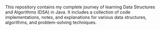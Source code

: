 This repository contains my complete journey of learning Data Structures and Algorithms (DSA) in Java. It includes a collection of code implementations, notes, and explanations for various data structures, algorithms, and problem-solving techniques.

